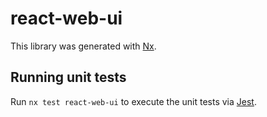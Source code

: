 # react-web-ui

This library was generated with [Nx](https://nx.dev).

## Running unit tests

Run `nx test react-web-ui` to execute the unit tests via [Jest](https://jestjs.io).
